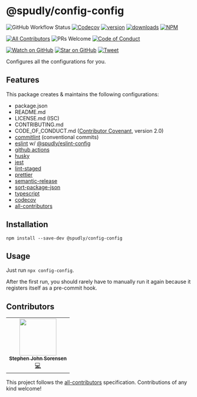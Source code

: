 # @spudly/config-config

<!-- prettier-ignore-start -->
![GitHub Workflow Status](https://img.shields.io/github/workflow/status/spudly/config-config/build?style=flat-square)
[![Codecov](https://img.shields.io/codecov/c/github/spudly/config-config?style=flat-square)](https://codecov.io/gh/spudly/config-config)
[![version](https://img.shields.io/npm/v/@spudly/config-config.svg?style=flat-square)](https://www.npmjs.com/package/@spudly/config-config)
[![downloads](https://img.shields.io/npm/dm/@spudly/config-config.svg?style=flat-square)](http://www.npmtrends.com/@spudly/config-config)
[![NPM](https://img.shields.io/npm/l/@spudly/config-config?style=flat-square)](https://github.com/spudly/config-config/blob/master/LICENSE.md)

[![All Contributors](https://img.shields.io/badge/all_contributors-1-orange.svg?style=flat-square)](#contributors-)
![PRs Welcome](https://img.shields.io/badge/PRs-welcome-brightgreen.svg?style=flat-square)
[![Code of Conduct](https://img.shields.io/badge/code%20of-conduct-ff69b4.svg?style=flat-square)](https://github.com/spudly/config-config/blob/master/CODE_OF_CONDUCT.md)

[![Watch on GitHub](https://img.shields.io/github/watchers/spudly/config-config.svg?style=social)](https://github.com/spudly/config-config/watchers)
[![Star on GitHub](https://img.shields.io/github/stars/spudly/config-config.svg?style=social)](https://github.com/spudly/config-config/stargazers)
[![Tweet](https://img.shields.io/twitter/url/https/github.com/spudly/config-config.svg?style=social)](https://twitter.com/intent/tweet?text=Check%20out%20config-config%20by%20%40spudly%20https%3A%2F%2Fgithub.com%2Fspudly%2Fconfig-config)
<!-- prettier-ignore-end -->

Configures all the configurations for you.

## Features

This package creates & maintains the following configurations:

- package.json
- README.md
- LICENSE.md (ISC)
- CONTRIBUTING.md
- CODE_OF_CONDUCT.md
  ([Contributor Covenant](https://www.contributor-covenant.org), version 2.0)
- [commitlint](https://commitlint.js.org/) (conventional commits)
- [eslint](https://eslint.org/) w/
  [@spudly/eslint-config](https://www.npmjs.com/package/@spudly/eslint-config)
- [github actions](https://github.com/features/actions)
- [husky](https://github.com/typicode/husky)
- [jest](https://jestjs.io/)
- [lint-staged](https://github.com/okonet/lint-staged)
- [prettier](https://prettier.io/)
- [semantic-release](https://semantic-release.gitbook.io/semantic-release/)
- [sort-package-json](https://github.com/keithamus/sort-package-json#readme)
- [typescript](https://www.typescriptlang.org/)
- [codecov](https://www.codecov.io/)
- [all-contributors](https://github.com/all-contributors/all-contributors)

## Installation

`npm install --save-dev @spudly/config-config`

## Usage

Just run `npx config-config`.

After the first run, you should rarely have to manually run it again because it
registers itself as a pre-commit hook.

## Contributors

<!-- ALL-CONTRIBUTORS-LIST:START - Do not remove or modify this section -->
<!-- prettier-ignore-start -->
<!-- markdownlint-disable -->
<table>
  <tr>
    <td align="center"><a href="https://www.stephensorensen.com/"><img src="https://avatars0.githubusercontent.com/u/487068?v=4" width="100px;" alt=""/><br /><sub><b>Stephen John Sorensen</b></sub></a><br /><a href="https://github.com/spudly/config-config/commits?author=spudly" title="Code">💻</a></td>
  </tr>
</table>

<!-- markdownlint-enable -->
<!-- prettier-ignore-end -->

<!-- ALL-CONTRIBUTORS-LIST:END -->

This project follows the
[all-contributors](https://github.com/all-contributors/all-contributors)
specification. Contributions of any kind welcome!
